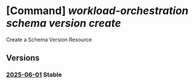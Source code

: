 # [Command] _workload-orchestration schema version create_

Create a Schema Version Resource

## Versions

### [2025-06-01](/Resources/mgmt-plane/L3N1YnNjcmlwdGlvbnMve30vcmVzb3VyY2Vncm91cHMve30vcHJvdmlkZXJzL21pY3Jvc29mdC5lZGdlL3NjaGVtYXMve30vdmVyc2lvbnMve30=/2025-06-01.xml) **Stable**

<!-- mgmt-plane /subscriptions/{}/resourcegroups/{}/providers/microsoft.edge/schemas/{}/versions/{} 2025-06-01 -->
